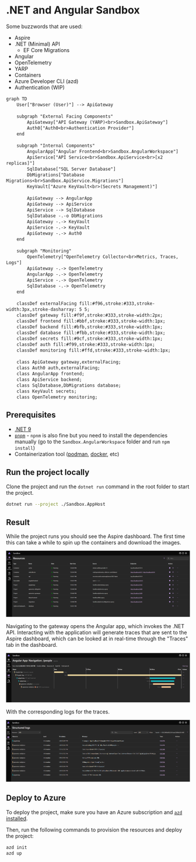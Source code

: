 # .NET and Angular Sandbox

Some buzzwords that are used:

- Aspire
- .NET (Minimal) API
  - EF Core Migrations
- Angular
- OpenTelemetry
- YARP
- Containers
- Azure Developer CLI (azd)
- Authentication (WIP)


```mermaid
graph TD
    User["Browser (User)"] --> ApiGateway
    
    subgraph "External Facing Components"
        ApiGateway["API Gateway (YARP)<br>Sandbox.ApiGateway"]
        Auth0["Auth0<br>Authentication Provider"]
    end
    
    subgraph "Internal Components"
        AngularApp["Angular Frontend<br>Sandbox.AngularWorkspace"]
        ApiService["API Service<br>Sandbox.ApiService<br>[x2 replicas]"]
        SqlDatabase["SQL Server Database"]
        DbMigrations["Database Migrations<br>Sandbox.ApiService.Migrations"]
        KeyVault["Azure KeyVault<br>(Secrets Management)"]
        
        ApiGateway --> AngularApp
        ApiGateway --> ApiService
        ApiService --> SqlDatabase
        SqlDatabase -.-o DbMigrations
        ApiGateway -.-> KeyVault
        ApiService -.-> KeyVault
        ApiGateway -.-> Auth0
    end
    
    subgraph "Monitoring"
        OpenTelemetry["OpenTelemetry Collector<br>Metrics, Traces, Logs"]
        ApiGateway -.-> OpenTelemetry
        AngularApp -.-> OpenTelemetry
        ApiService -.-> OpenTelemetry
        SqlDatabase -.-> OpenTelemetry
    end
    
    classDef externalFacing fill:#f96,stroke:#333,stroke-width:3px,stroke-dasharray: 5 5;
    classDef gateway fill:#f9f,stroke:#333,stroke-width:2px;
    classDef frontend fill:#bbf,stroke:#333,stroke-width:1px;
    classDef backend fill:#bfb,stroke:#333,stroke-width:1px;
    classDef database fill:#fbb,stroke:#333,stroke-width:1px;
    classDef secrets fill:#9cf,stroke:#333,stroke-width:1px;
    classDef auth fill:#f99,stroke:#333,stroke-width:1px;
    classDef monitoring fill:#ffd,stroke:#333,stroke-width:1px;
    
    class ApiGateway gateway,externalFacing;
    class Auth0 auth,externalFacing;
    class AngularApp frontend;
    class ApiService backend;
    class SqlDatabase,DbMigrations database;
    class KeyVault secrets;
    class OpenTelemetry monitoring;
```

## Prerequisites

- [.NET 9](https://dotnet.microsoft.com/en-us/download)
- [`pnpm`](https://pnpm.io/) - `npnm` is also fine but you need to install the dependencies manually (go to the `Sandbox.AngularWorkspace` folder and run `npm install`)
- Containerization tool ([podman](https://podman.io/), [docker](https://www.docker.com/products/docker-desktop/), etc)

## Run the project locally

Clone the project and run the `dotnet run` command in the root folder to start the project.

```bash
dotnet run --project ./Sandbox.AppHost
```

## Result

While the project runs you should see the Aspire dashboard.
The first time this can take a while to spin up the containers and download the images.

[![Aspire dashboard](./other/dashboard.png)](./other/dashboard.png)

Navigating to the gateway opens the Angular app, which invokes the .NET API.
Interacting with the application will generate traces that are sent to the Aspire dashboard, which can be looked at in real-time through the "Traces" tab in the dashboard.

[![Trace](./other/trace.png)](./other/trace.png)

With the corresponding logs for the traces.

[![Logs](./other/logs.png)](./other/logs.png)

## Deploy to Azure

To deploy the project, make sure you have an Azure subscription and [`azd` installed](https://learn.microsoft.com/en-us/azure/developer/azure-developer-cli/install-azd?tabs=winget-windows%2Cbrew-mac%2Cscript-linux&pivots=os-windows).

Then, run the following commands to provision the resources and deploy the project:

```bash
azd init
azd up
```
